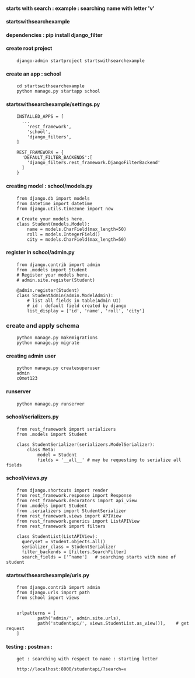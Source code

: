 #### starts with search : example : searching name with letter 'v'

#### startswithsearchexample

#### dependencies : pip install django_filter

#### create root project

        django-admin startproject startswithsearchexample

#### create an app : school

        cd startswithsearchexample
        python manage.py startapp school

#### startswithsearchexample/settings.py

        INSTALLED_APPS = [
          ...
            'rest_framework',
            'school',
            'django_filters',
        ]

        REST_FRAMEWORK = {
          'DEFAULT_FILTER_BACKENDS':[
            'django_filters.rest_framework.DjangoFilterBackend'
          ]
        }



#### creating model : school/models.py


        from django.db import models
        from datetime import datetime
        from django.utils.timezone import now

        # Create your models here.
        class Student(models.Model):
            name = models.CharField(max_length=50)
            roll = models.IntegerField()
            city = models.CharField(max_length=50)




#### register in school/admin.py 

        from django.contrib import admin
        from .models import Student
        # Register your models here.
        # admin.site.register(Student)

        @admin.register(Student)
        class StudentAdmin(admin.ModelAdmin):
            # list all fields in table(Admin UI)
            # id : default field created by django
            list_display = ['id', 'name', 'roll', 'city']



### create and apply schema

        python manage.py makemigrations
        python manage.py migrate

#### creating admin user

        python manage.py createsuperuser
        admin 
        c0met123

#### runserver

        python manage.py runserver

#### school/serializers.py

        from rest_framework import serializers
        from .models import Student

        class StudentSerializer(serializers.ModelSerializer):
            class Meta:
                model = Student
                fields = '__all__' # may be requesting to serialize all fields



#### school/views.py

        from django.shortcuts import render
        from rest_framework.response import Response
        from rest_framework.decorators import api_view
        from .models import Student
        from .serializers import StudentSerializer
        from rest_framework.views import APIView
        from rest_framework.generics import ListAPIView
        from rest_framework import filters

        class StudentList(ListAPIView):
          queryset = Student.objects.all()
          serializer_class = StudentSerializer
          filter_backends = [filters.SearchFilter]
          search_fields = ['^name']   # searching starts with name of student 


#### startswithsearchexample/urls.py


        from django.contrib import admin
        from django.urls import path
        from school import views


        urlpatterns = [
                path('admin/', admin.site.urls),
                path('studentapi/', views.StudentList.as_view()),    # get request
        ]

#### testing : postman : 


        get : searching with respect to name : starting letter

        http://localhost:8000/studentapi/?search=v
